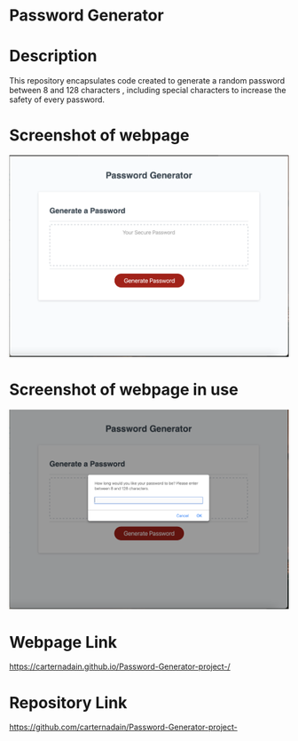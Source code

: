 # Password Generator 


# Description 
This repository encapsulates code created to generate a random password between 8 and 128 characters , including special characters to increase the safety of every password.



# Screenshot of webpage
![Screen Shot of the Portfolio](Assets/images/webpage.png) 

# Screenshot of webpage in use
![Screen Shot of the Portfolio Resized for mobile](Assets/images/webpage-working.png) 


# Webpage Link 
https://carternadain.github.io/Password-Generator-project-/

# Repository Link
https://github.com/carternadain/Password-Generator-project-